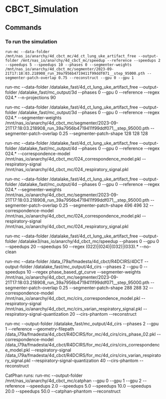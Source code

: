 # CBCT_Simulation
## Commands
### To run the simulation
```
run-mc --data-folder /mnt/nas_io/anarchy/4d_cbct_mc/4d_ct_lung_uke_artifact_free --output-folder /mnt/nas_io/anarchy/4d_cbct_mc/speedup --reference --speedups 2 --speedups 5 --speedups 10 --phases 0 --segmenter-weights /mnt/nas_io/anarchy/4d_cbct_mc/segmenter/2023-09-21T17:18:03.218908_run_39a7956b4719411f99ddf071__step_95000.pth --segmenter-patch-overlap 0.75 --reconstruct --gpu 0 --gpu 1
```


run-mc --data-folder /datalake_fast/4d_ct_lung_uke_artifact_free --output-folder /datalake_fast/mc_output/3d --phases 0 --gpu 0 --reference --regex 024.* --n-projections 90

run-mc --data-folder /datalake_fast/4d_ct_lung_uke_artifact_free --output-folder /datalake_fast/mc_output/3d --phases 0 --gpu 0 --reference --regex 024.* --segmenter-weights /mnt/nas_io/anarchy/4d_cbct_mc/segmenter/2023-09-21T17:18:03.218908_run_39a7956b4719411f99ddf071__step_95000.pth --segmenter-patch-overlap 0.25 --segmenter-patch-shape 128 128 128

run-mc --data-folder /datalake_fast/4d_ct_lung_uke_artifact_free --output-folder /datalake_fast/mc_output/4d --phases 0  --gpu 0 --reference --regex 024.* --correspondence-model /mnt/nas_io/anarchy/4d_cbct_mc/024_correspondence_model.pkl --respiratory-signal /mnt/nas_io/anarchy/4d_cbct_mc/024_respiratory_signal.pkl

run-mc --data-folder /datalake_fast/4d_ct_lung_uke_artifact_free --output-folder /datalake_fast/mc_output/4d --phases 0 --gpu 0 --reference --regex 024.* --segmenter-weights /mnt/nas_io/anarchy/4d_cbct_mc/segmenter/2023-09-21T17:18:03.218908_run_39a7956b4719411f99ddf071__step_95000.pth --segmenter-patch-overlap 0.25 --segmenter-patch-shape 496 496 32 --correspondence-model /mnt/nas_io/anarchy/4d_cbct_mc/024_correspondence_model.pkl --respiratory-signal /mnt/nas_io/anarchy/4d_cbct_mc/024_respiratory_signal.pkl


run-mc --data-folder /datalake_fast/4d_ct_lung_uke_artifact_free --output-folder /datalake3/nas_io/anarchy/4d_cbct_mc/speedup --phases 0 --gpu 0 --speedups 20 --speedups 50 --regex (022)|(024)|(032)|(033).* --no-clean




run-mc --data-folder /data_l79a/fmadesta/4d_cbct/R4DCIRS/4DCT --output-folder /datalake_fast/mc_output/4d_cirs --phases 2 --gpu 0 --speedups 10 --regex phase_based_gt_curve --segmenter-weights /mnt/nas_io/anarchy/4d_cbct_mc/segmenter/2023-09-21T17:18:03.218908_run_39a7956b4719411f99ddf071__step_95000.pth --segmenter-patch-overlap 0.25 --segmenter-patch-shape 288 288 32 --correspondence-model /mnt/nas_io/anarchy/4d_cbct_mc/cirs_correspondence_model.pkl --respiratory-signal /mnt/nas_io/anarchy/4d_cbct_mc/cirs_varian_respiratory_signal.pkl --respiratory-signal-quantization 20 --cirs-phantom --reconstruct

run-mc --output-folder /datalake_fast/mc_output/4d_cirs --phases 2 --gpu 1 --reference --geometry-filepath /data_l79a/fmadesta/4d_cbct/R4DCIRS/for_mc/4d_cirs/cirs_phase_02.pkl --correspondence-model /data_l79a/fmadesta/4d_cbct/R4DCIRS/for_mc/4d_cirs/cirs_correspondence_model.pkl --respiratory-signal /data_l79a/fmadesta/4d_cbct/R4DCIRS/for_mc/4d_cirs/cirs_varian_respiratory_signal.pkl --respiratory-signal-quantization 40 --cirs-phantom --reconstruct


CatPhan runs:
run-mc --output-folder /mnt/nas_io/anarchy/4d_cbct_mc/catphan --gpu 0 --gpu 1 --gpu 2 --reference --speedups 2.0 --speedups 5.0 --speedups 10.0 --speedups 20.0 --speedups 50.0 --catphan-phantom --reconstruct
